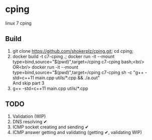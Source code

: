 # cping
linux 7 cping
## Build
1. git clone https://github.com/shokerplz/cping.git; cd cping;
2. docker build -t c7-cping .; docker run -it --mount type=bind,source="$(pwd)",target=/cping c7-cping bash;<br/>
   OR<br/>
   docker run -it --mount type=bind,source="$(pwd)",target=/cping c7-cping sh -c "g++ -std=c++11 main.cpp utils/*.cpp && ./a.out"<br/>
   And skip part 3
3. g++ -std=c++11 main.cpp utils/*.cpp

## TODO
1. Validation (WIP)
2. DNS resolving ✔
3. ICMP socket creating and sending ✔
4. ICMP answer getting and validating (getting ✔, validating WIP)
